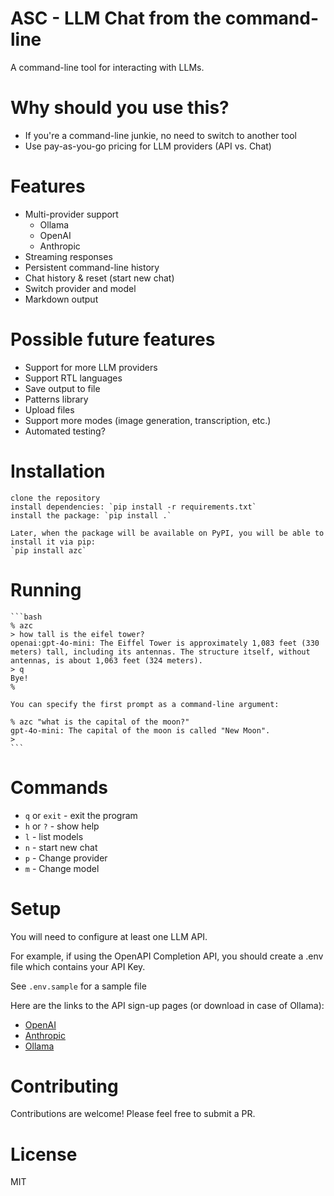 # ASC - LLM Chat from the command-line

A command-line tool for interacting with LLMs.

# Why should you use this?

- If you're a command-line junkie, no need to switch to another tool
- Use pay-as-you-go pricing for LLM providers (API vs. Chat)

# Features

- Multi-provider support
  - Ollama
  - OpenAI
  - Anthropic
- Streaming responses
- Persistent command-line history
- Chat history & reset (start new chat)
- Switch provider and model
- Markdown output

# Possible future features

- Support for more LLM providers
- Support RTL languages
- Save output to file
- Patterns library
- Upload files
- Support more modes (image generation, transcription, etc.)
- Automated testing?

# Installation

    clone the repository
    install dependencies: `pip install -r requirements.txt`
    install the package: `pip install .`

    Later, when the package will be available on PyPI, you will be able to install it via pip:
    `pip install azc`

# Running

    ```bash
    % azc
    > how tall is the eifel tower?
    openai:gpt-4o-mini: The Eiffel Tower is approximately 1,083 feet (330 meters) tall, including its antennas. The structure itself, without antennas, is about 1,063 feet (324 meters).
    > q
    Bye!
    %

    You can specify the first prompt as a command-line argument:

    % azc "what is the capital of the moon?"
    gpt-4o-mini: The capital of the moon is called "New Moon".
    >
    ```

# Commands

- `q` or `exit` - exit the program
- `h` or `?` - show help
- `l` - list models
- `n` - start new chat
- `p` - Change provider
- `m` - Change model

# Setup

You will need to configure at least one LLM API.

For example, if using the OpenAPI Completion API, you should create a .env file which contains your API Key.

See `.env.sample` for a sample file

Here are the links to the API sign-up pages (or download in case of Ollama):

- [OpenAI](https://platform.openai.com/signup)
- [Anthropic](https://console.anthropic.com/register)
- [Ollama](https://ollama.com/)

# Contributing

Contributions are welcome! Please feel free to submit a PR.

# License

MIT
